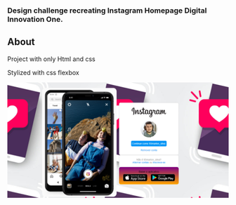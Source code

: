 <h3>Design challenge recreating Instagram Homepage Digital Innovation One.</h3>

## About

  Project with only Html and css

  Stylized with css flexbox


![capa](img/capa.png)
